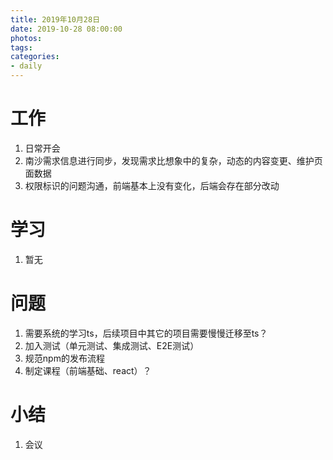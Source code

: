 ```yaml
---
title: 2019年10月28日
date: 2019-10-28 08:00:00
photos:
tags: 
categories:
- daily
---
```


# 工作

1. 日常开会
2. 南沙需求信息进行同步，发现需求比想象中的复杂，动态的内容变更、维护页面数据
3. 权限标识的问题沟通，前端基本上没有变化，后端会存在部分改动

# 学习

1. 暂无

# 问题

1. 需要系统的学习ts，后续项目中其它的项目需要慢慢迁移至ts？
2. 加入测试（单元测试、集成测试、E2E测试）
3. 规范npm的发布流程
4. 制定课程（前端基础、react）？

# 小结

1. 会议